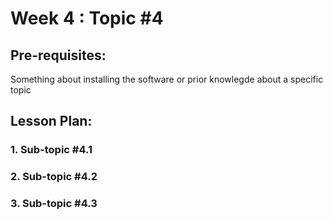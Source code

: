 # Week 4 : Topic #4

## Pre-requisites:

Something about installing the software or prior knowlegde about a specific topic

## Lesson Plan:
### 1.	Sub-topic #4.1

### 2.	Sub-topic #4.2

### 3.	Sub-topic #4.3
